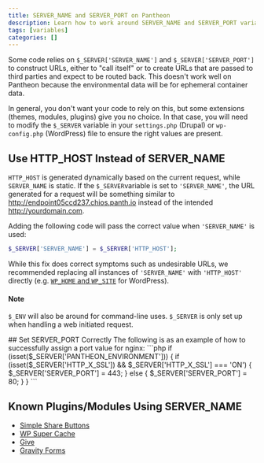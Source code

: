 ```yaml
---
title: SERVER_NAME and SERVER_PORT on Pantheon
description: Learn how to work around SERVER_NAME and SERVER_PORT variables in your Pantheon Website Management Platform environment configuration.
tags: [variables]
categories: []
---
```

Some code relies on `$_SERVER['SERVER_NAME']` and `$_SERVER['SERVER_PORT']` to construct URLs, either to "call itself" or to create URLs that are passed to third parties and expect to be routed back. This doesn't work well on Pantheon because the environmental data will be for ephemeral container data.

In general, you don't want your code to rely on this, but some extensions (themes, modules, plugins) give you no choice. In that case, you will need to modify the `$_SERVER` variable in your `settings.php` (Drupal) or `wp-config.php` (WordPress) file to ensure the right values are present.

## Use HTTP_HOST Instead of SERVER_NAME
`HTTP_HOST` is generated dynamically based on the current request, while `SERVER_NAME` is static. If the `$_SERVER`variable is set to `'SERVER_NAME'`, the URL generated for a request will be something similar to http://endpoint05ccd237.chios.panth.io instead of the intended http://yourdomain.com.

Adding the following code will pass the correct value when `'SERVER_NAME'` is used:
```php
$_SERVER['SERVER_NAME'] = $_SERVER['HTTP_HOST'];
```
While this fix does correct symptoms such as undesirable URLs, we recommended replacing all instances of `'SERVER_NAME'` with `'HTTP_HOST'` directly (e.g. [`WP_HOME` and `WP_SITE`](https://github.com/pantheon-systems/WordPress/blob/master/wp-config.php#L69-L71) for WordPress).

<div class="alert alert-info" role="alert">
<h4 class="info">Note</h4>
<p><code>$_ENV</code> will also be around for command-line uses. <code>$_SERVER</code> is only set up when handling a web initiated request.</p></div>
## Set SERVER_PORT Correctly
The following is as an example of how to successfully assign a port value for nginx:
```php
if (isset($_SERVER['PANTHEON_ENVIRONMENT'])) {
  if (isset($_SERVER['HTTP_X_SSL']) && $_SERVER['HTTP_X_SSL'] === 'ON') {
    $_SERVER['SERVER_PORT'] = 443;
  }
  else {
    $_SERVER['SERVER_PORT'] = 80;
  }
}
```

## Known Plugins/Modules Using SERVER_NAME
- [Simple Share Buttons](https://simplesharebuttons.com/plus/)
- [WP Super Cache](https://wordpress.org/support/plugin/wp-super-cache)
- [Give](https://wordpress.org/plugins/give/)
- [Gravity Forms](http://www.gravityforms.com/)
